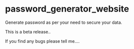 # password_generator_website
Generate password as per your need to secure your data.

This is a beta release..

If you find any bugs please tell me....
